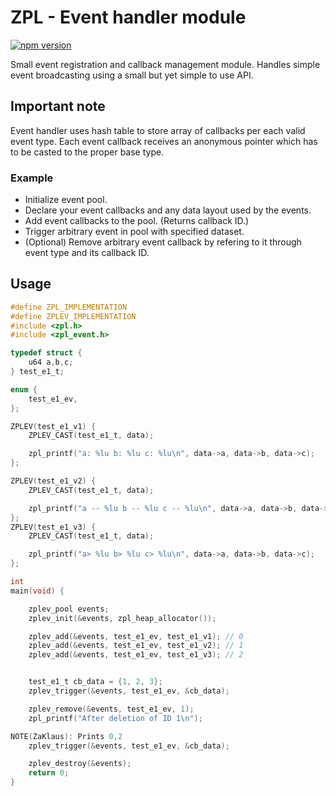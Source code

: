 # ZPL - Event handler module
[![npm version](https://badge.fury.io/js/zpl_event.c.svg)](https://badge.fury.io/js/zpl_event.c)

Small event registration and callback management module. Handles simple event broadcasting using a small but yet simple to use API.

## Important note
Event handler uses hash table to store array of callbacks per
each valid event type.
Each event callback receives an anonymous pointer
which has to be casted to the proper base type.

### Example
- Initialize event pool.
- Declare your event callbacks and any data layout
  used by the events.
- Add event callbacks to the pool. (Returns callback ID.)
- Trigger arbitrary event in pool with specified dataset.
- (Optional) Remove arbitrary event callback
  by refering to it through event type and its callback ID.


## Usage

```c
#define ZPL_IMPLEMENTATION
#define ZPLEV_IMPLEMENTATION
#include <zpl.h>
#include <zpl_event.h>

typedef struct {
    u64 a,b,c;
} test_e1_t;

enum {
    test_e1_ev,
};

ZPLEV(test_e1_v1) {
    ZPLEV_CAST(test_e1_t, data);

    zpl_printf("a: %lu b: %lu c: %lu\n", data->a, data->b, data->c);
};

ZPLEV(test_e1_v2) {
    ZPLEV_CAST(test_e1_t, data);

    zpl_printf("a -- %lu b -- %lu c -- %lu\n", data->a, data->b, data->c);
};
ZPLEV(test_e1_v3) {
    ZPLEV_CAST(test_e1_t, data);

    zpl_printf("a> %lu b> %lu c> %lu\n", data->a, data->b, data->c);
};

int
main(void) {

    zplev_pool events;
    zplev_init(&events, zpl_heap_allocator());

    zplev_add(&events, test_e1_ev, test_e1_v1); // 0
    zplev_add(&events, test_e1_ev, test_e1_v2); // 1
    zplev_add(&events, test_e1_ev, test_e1_v3); // 2


    test_e1_t cb_data = {1, 2, 3};
    zplev_trigger(&events, test_e1_ev, &cb_data);

    zplev_remove(&events, test_e1_ev, 1);
    zpl_printf("After deletion of ID 1\n");

NOTE(ZaKlaus): Prints 0,2
    zplev_trigger(&events, test_e1_ev, &cb_data);

    zplev_destroy(&events);
    return 0;
}
```